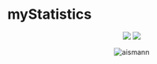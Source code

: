 # myStatistics

<p align="center">
<img src="https://github-readme-stats.vercel.app/api?username=aismann&show_icons=true&locale=en" />
<img src="https://github-readme-streak-stats.herokuapp.com/?user=aismann&" />
</p>

<p align="center">

<img src="https://github-readme-stats.vercel.app/api/top-langs/?username=aismann&langs_count=8&hide=HTML,CSS,Vue&layout=compact" alt="aismann" />

</p>
